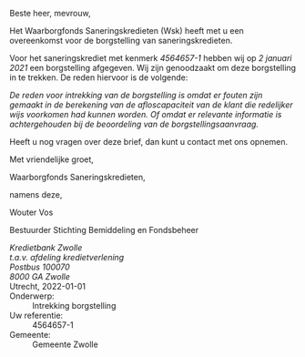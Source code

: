 Beste heer, mevrouw,

Het Waarborgfonds Saneringskredieten (Wsk) heeft met u een overeenkomst voor de borgstelling van saneringskredieten.

Voor het saneringskrediet met kenmerk *4564657-1* hebben wij op *2 januari 2021* een borgstelling afgegeven. Wij zijn genoodzaakt om deze borgstelling in te trekken. De reden hiervoor is de volgende:

*De reden voor intrekking van de borgstelling is omdat er fouten zijn gemaakt in de berekening van de afloscapaciteit van de klant die redelijker wijs voorkomen had kunnen worden. Of omdat er relevante informatie is achtergehouden bij de beoordeling van de borgstellingsaanvraag.*

Heeft u nog vragen over deze brief, dan kunt u contact met ons opnemen.

Met vriendelijke groet,
 

Waarborgfonds Saneringskredieten,
    
namens deze,
 



Wouter Vos
    
Bestuurder Stichting Bemiddeling en Fondsbeheer

<address>
    Kredietbank Zwolle<br>
    t.a.v. afdeling kredietverlening<br>
    Postbus 100070<br>
    8000 GA Zwolle
</address>
<time>Utrecht, 2022-01-01</time>
<reference>
    <dt>Onderwerp:</dt>
    <dd>Intrekking borgstelling</dd>
    <dt>Uw referentie:</dt>
    <dd>4564657-1</dd>
    <dt>Gemeente:</dt>
    <dd>Gemeente Zwolle</dd>
</reference>
